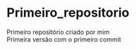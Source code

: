 # Primeiro_repositorio
 Primeiro repositório criado por mim
    <br>
    Primeira versão com o primeiro commit